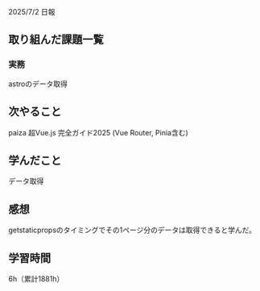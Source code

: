 
2025/7/2 日報
## 取り組んだ課題一覧


### 実務
astroのデータ取得


## 次やること
paiza
超Vue.js 完全ガイド2025 (Vue Router, Pinia含む)


## 学んだこと
データ取得


## 感想
getstaticpropsのタイミングでその1ページ分のデータは取得できると学んだ。


## 学習時間
6h（累計1881h）
